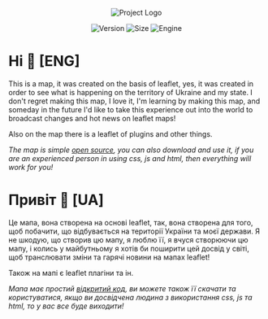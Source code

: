 <p align="center">
      <img src="https://cdn.discordapp.com/attachments/902207809385533481/1219008230852919436/AlphaMap.png?ex=6609bce2&is=65f747e2&hm=7866a0d09e1d8fe28c7f1700e3d8f839f4d004400e61157f11de5381c4e68ce2&" alt="Project Logo">
</p>




<p align="center">
<img src="https://img.shields.io/badge/Version-1.3.2-blue" alt="Version"> 
<img src="https://img.shields.io/badge/Size-4.95%20MB-green" alt="Size">
<img src="https://img.shields.io/badge/Engine-leaflet%20v1.9.4-brightgreen" alt="Engine"
</p>
  
# Hi 👋 [ENG]

This is a map, it was created on the basis of leaflet, yes, it was created in order to see what is happening on the territory of Ukraine and my state.
I don't regret making this map, I love it, I'm learning by making this map, and someday in the future I'd like to take this experience out into the world to broadcast changes and hot news on leaflet maps!

Also on the map there is a leaflet of plugins and other things.

_The map is simple [open source](https://github.com/Finyi/AlphaMap/releases), you can also download and use it, if you are an experienced person in using css, js and html, then everything will work for you!_

# Привіт 👋 [UA]

Це мапа, вона створена на основі leaflet, так, вона створена для того, щоб побачити, що відбувається на території України та моєї держави.
Я не шкодую, що створив цю мапу, я люблю її, я вчуся створюючи цю мапу, і колись у майбутньому я хотів би поширити цей досвід у світі, щоб транслювати зміни та гарячі новини на мапах leaflet!

Також на мапі є leaflet плагіни та ін.

_Мапа має простий [відкритий код](https://github.com/Finyi/AlphaMap/releases), ви можете також її скачати та користуватися, якщо ви досвідчена людина з використання css, js та html, то у вас все буде виходити!_
